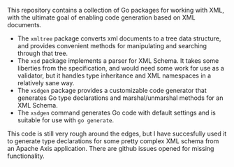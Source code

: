 This repository contains a collection of Go packages for working
with XML, with the ultimate goal of enabling code generation based
on XML documents.

- The `xmltree` package converts xml documents to a tree data
  structure, and provides convenient methods for manipulating and
  searching through that tree.
- The `xsd` package implements a parser for XML Schema. It takes
  some liberties from the specification, and would need some work for
  use as a validator, but it handles type inheritance and XML namespaces
  in a relatively sane way.
- The `xsdgen` package provides a customizable code generator that
  generates Go type declarations and marshal/unmarshal methods for
  an XML Schema.
- The `xsdgen` command generates Go code with default settings and
  is suitable for use with `go generate`.

This code is still very rough around the edges, but I have succesfully
used it to generate type declarations for some pretty complex XML
schema from an Apache Axis application. There are github issues
opened for missing functionality.
